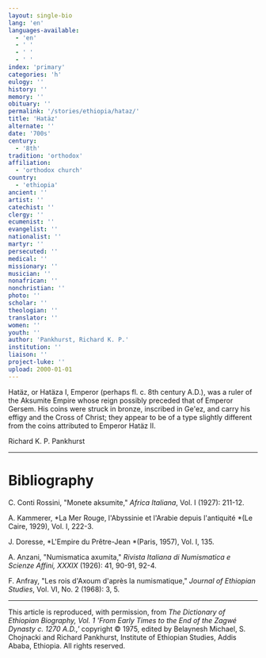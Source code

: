 ```yaml
---
layout: single-bio
lang: 'en'
languages-available:
  - 'en'
  - ' '
  - ' '
  - ' '
index: 'primary'
categories: 'h'
eulogy: ''
history: ''
memory: ''
obituary: ''
permalink: '/stories/ethiopia/hataz/'
title: 'Hatäz'
alternate: ''
date: '700s'
century:
  - '8th'
tradition: 'orthodox'
affiliation:
  - 'orthodox church'
country:
  - 'ethiopia'
ancient: ''
artist: ''
catechist: ''
clergy: ''
ecumenist: ''
evangelist: ''
nationalist: ''
martyr: ''
persecuted: ''
medical: ''
missionary: ''
musician: ''
nonafrican: ''
nonchristian: ''
photo: ''
scholar: ''
theologian: ''
translator: ''
women: ''
youth: ''
author: 'Pankhurst, Richard K. P.'
institution: ''
liaison: ''
project-luke: ''
upload: 2000-01-01
---
```



Hat&auml;z, or Hat&auml;za I, Emperor (perhaps fl. c. 8th century A.D.), was a ruler of the Aksumite Empire whose reign possibly preceded that of Emperor Gersem. His coins were struck in bronze, inscribed in Ge'ez, and carry his effigy and the Cross of Christ; they appear to be of a type slightly different from the coins attributed to Emperor Hatäz II.

Richard K. P. Pankhurst

---

# Bibliography

C. Conti Rossini, "Monete aksumite," *Africa Italiana*, Vol. I (1927): 211-12.

A. Kammerer, *La Mer Rouge, l'Abyssinie et l'Arabie depuis l'antiquité *(Le Caire, 1929), Vol. I,  222-3.

J. Doresse, *L'Empire du Prêtre-Jean *(Paris, 1957), Vol. I, 135.

A. Anzani, "Numismatica axumita," *Rivista Italiana di Numismatica e Scienze Affini, XXXIX* (1926): 41, 90-91, 92-4.

F. Anfray, "Les rois d'Axoum d'après la numismatique," *Journal of Ethiopian Studies*, Vol. VI, No. 2 (1968): 3, 5.

---

This article is reproduced, with permission, from *The Dictionary of Ethiopian Biography, Vol. 1 'From Early Times to the End of the Zagwé Dynasty c. 1270 A.D.,'* copyright &copy; 1975, edited by Belaynesh Michael, S. Chojnacki and Richard Pankhurst, Institute of Ethiopian Studies, Addis Ababa, Ethiopia.  All rights reserved.